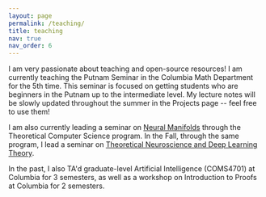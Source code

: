```yaml
---
layout: page
permalink: /teaching/
title: teaching
nav: true
nav_order: 6
---
```


I am very passionate about teaching and open-source resources! I am currently teaching the Putnam Seminar in the Columbia Math Department for the 5th time. This seminar is focused on getting students who are beginners in the Putnam up to the intermediate level. My lecture notes will be slowly updated throughout the summer in the Projects page -- feel free to use them! 

I am also currently leading a seminar on [Neural Manifolds](https://docs.google.com/document/d/1W2OmavEZsPOZZyrbJDwhcxBZbf8_zsxNIPr5ZmE1jRk/edit?usp=sharing) through the Theoretical Computer Science program. In the Fall, through the same program, I lead a seminar on [Theoretical Neuroscience and Deep Learning Theory](https://columbia-ugtcs.github.io/fall2023.html). 

In the past, I also TA'd graduate-level Artificial Intelligence (COMS4701) at Columbia for 3 semesters, as well as a workshop on Introduction to Proofs at Columbia for 2 semesters.
